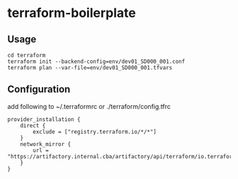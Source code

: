 # terraform-boilerplate

## Usage
```
cd terraform
terraform init --backend-config=env/dev01_SD000_001.conf
terraform plan --var-file=env/dev01_SD000_001.tfvars
```

## Configuration
add following to ~/.terraformrc or ./terraform/config.tfrc
```
provider_installation {
    direct {
        exclude = ["registry.terraform.io/*/*"]
    }
    network_mirror {
        url = "https://artifactory.internal.cba/artifactory/api/terraform/io.terraform.registry/providers/"
    }
}
```